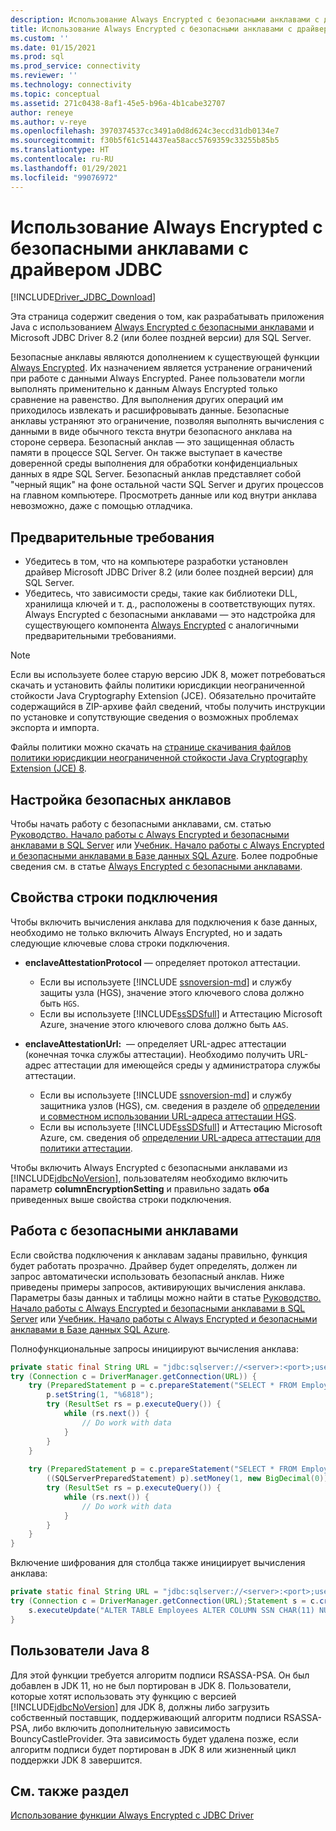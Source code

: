 ```yaml
---
description: Использование Always Encrypted с безопасными анклавами с драйвером JDBC
title: Использование Always Encrypted с безопасными анклавами с драйвером JDBC | Документация Майкрософт
ms.custom: ''
ms.date: 01/15/2021
ms.prod: sql
ms.prod_service: connectivity
ms.reviewer: ''
ms.technology: connectivity
ms.topic: conceptual
ms.assetid: 271c0438-8af1-45e5-b96a-4b1cabe32707
author: reneye
ms.author: v-reye
ms.openlocfilehash: 3970374537cc3491a0d8d624c3eccd31db0134e7
ms.sourcegitcommit: f30b5f61c514437ea58acc5769359c33255b85b5
ms.translationtype: HT
ms.contentlocale: ru-RU
ms.lasthandoff: 01/29/2021
ms.locfileid: "99076972"
---
```

# <a name="using-always-encrypted-with-secure-enclaves-with-the-jdbc-driver"></a>Использование Always Encrypted с безопасными анклавами с драйвером JDBC
[!INCLUDE[Driver_JDBC_Download](../../includes/driver_jdbc_download.md)]

Эта страница содержит сведения о том, как разрабатывать приложения Java с использованием [Always Encrypted с безопасными анклавами](../../relational-databases/security/encryption/always-encrypted-enclaves.md) и Microsoft JDBC Driver 8.2 (или более поздней версии) для SQL Server.

Безопасные анклавы являются дополнением к существующей функции [Always Encrypted](../../relational-databases/security/encryption/always-encrypted-database-engine.md). Их назначением является устранение ограничений при работе с данными Always Encrypted. Ранее пользователи могли выполнять применительно к данным Always Encrypted только сравнение на равенство. Для выполнения других операций им приходилось извлекать и расшифровывать данные. Безопасные анклавы устраняют это ограничение, позволяя выполнять вычисления с данными в виде обычного текста внутри безопасного анклава на стороне сервера. Безопасный анклав — это защищенная область памяти в процессе SQL Server. Он также выступает в качестве доверенной среды выполнения для обработки конфиденциальных данных в ядре SQL Server. Безопасный анклав представляет собой "черный ящик" на фоне остальной части SQL Server и других процессов на главном компьютере. Просмотреть данные или код внутри анклава невозможно, даже с помощью отладчика.

## <a name="prerequisites"></a>Предварительные требования
- Убедитесь в том, что на компьютере разработки установлен драйвер Microsoft JDBC Driver 8.2 (или более поздней версии) для SQL Server.
- Убедитесь, что зависимости среды, такие как библиотеки DLL, хранилища ключей и т. д., расположены в соответствующих путях. Always Encrypted с безопасными анклавами — это надстройка для существующего компонента [Always Encrypted](../../connect/jdbc/using-always-encrypted-with-the-jdbc-driver.md) с аналогичными предварительными требованиями.

> [!Note]
> Если вы используете более старую версию JDK 8, может потребоваться скачать и установить файлы политики юрисдикции неограниченной стойкости Java Cryptography Extension (JCE). Обязательно прочитайте содержащийся в ZIP-архиве файл сведений, чтобы получить инструкции по установке и сопутствующие сведения о возможных проблемах экспорта и импорта.  
>
> Файлы политики можно скачать на [странице скачивания файлов политики юрисдикции неограниченной стойкости Java Cryptography Extension (JCE) 8](https://www.oracle.com/technetwork/java/javase/downloads/jce8-download-2133166.html).

## <a name="setting-up-secure-enclaves"></a>Настройка безопасных анклавов
Чтобы начать работу с безопасными анклавами, см. статью [Руководство. Начало работы с Always Encrypted и безопасными анклавами в SQL Server](../../relational-databases/security/tutorial-getting-started-with-always-encrypted-enclaves.md) или [Учебник. Начало работы с Always Encrypted и безопасными анклавами в Базе данных SQL Azure](/azure/azure-sql/database/always-encrypted-enclaves-getting-started). Более подробные сведения см. в статье [Always Encrypted с безопасными анклавами](../../relational-databases/security/encryption/always-encrypted-enclaves.md).

## <a name="connection-string-properties"></a>Свойства строки подключения

Чтобы включить вычисления анклава для подключения к базе данных, необходимо не только включить Always Encrypted, но и задать следующие ключевые слова строки подключения.

- **enclaveAttestationProtocol** — определяет протокол аттестации. 
  - Если вы используете [!INCLUDE [ssnoversion-md](../../includes/ssnoversion-md.md)] и службу защиты узла (HGS), значение этого ключевого слова должно быть `HGS`.
  - Если вы используете [!INCLUDE[ssSDSfull](../../includes/sssdsfull-md.md)] и Аттестацию Microsoft Azure, значение этого ключевого слова должно быть `AAS`.

- **enclaveAttestationUrl:**  — определяет URL-адрес аттестации (конечная точка службы аттестации). Необходимо получить URL-адрес аттестации для имеющейся среды у администратора службы аттестации.
  - Если вы используете [!INCLUDE [ssnoversion-md](../../includes/ssnoversion-md.md)] и службу защитника узлов (HGS), см. сведения в разделе об [определении и совместном использовании URL-адреса аттестации HGS](../../relational-databases/security/encryption/always-encrypted-enclaves-host-guardian-service-deploy.md#step-6-determine-and-share-the-hgs-attestation-url).
  - Если вы используете [!INCLUDE[ssSDSfull](../../includes/sssdsfull-md.md)] и Аттестацию Microsoft Azure, см. сведения об [определении URL-адреса аттестации для политики аттестации](/sql/relational-databases/security/encryption/always-encrypted-enclaves?view=sql-server-ver15#secure-enclave-attestation).

Чтобы включить Always Encrypted с безопасными анклавами из [!INCLUDE[jdbcNoVersion](../../includes/jdbcnoversion_md.md)], пользователям необходимо включить параметр **columnEncryptionSetting** и правильно задать **оба** приведенных выше свойства строки подключения.

## <a name="working-with-secure-enclaves"></a>Работа с безопасными анклавами
Если свойства подключения к анклавам заданы правильно, функция будет работать прозрачно. Драйвер будет определять, должен ли запрос автоматически использовать безопасный анклав. Ниже приведены примеры запросов, активирующих вычисления анклава. Параметры базы данных и таблицы можно найти в статье [Руководство. Начало работы с Always Encrypted и безопасными анклавами в SQL Server](../../relational-databases/security/tutorial-getting-started-with-always-encrypted-enclaves.md) или [Учебник. Начало работы с Always Encrypted и безопасными анклавами в Базе данных SQL Azure](/azure/azure-sql/database/always-encrypted-enclaves-getting-started).


Полнофункциональные запросы инициируют вычисления анклава:
```java
private static final String URL = "jdbc:sqlserver://<server>:<port>;user=<username>;password=<password>;databaseName=ContosoHR;columnEncryptionSetting=enabled;enclaveAttestationUrl=<attestation-url>;enclaveAttestationProtocol=<attestation-protocol>;";
try (Connection c = DriverManager.getConnection(URL)) {
    try (PreparedStatement p = c.prepareStatement("SELECT * FROM Employees WHERE SSN LIKE ?")) {
        p.setString(1, "%6818");
        try (ResultSet rs = p.executeQuery()) {
            while (rs.next()) {
                // Do work with data
            }
        }
    }
    
    try (PreparedStatement p = c.prepareStatement("SELECT * FROM Employees WHERE SALARY > ?")) {
        ((SQLServerPreparedStatement) p).setMoney(1, new BigDecimal(0));
        try (ResultSet rs = p.executeQuery()) {
            while (rs.next()) {
                // Do work with data
            }
        }
    }
}
```

Включение шифрования для столбца также инициирует вычисления анклава:
```java
private static final String URL = "jdbc:sqlserver://<server>:<port>;user=<username>;password=<password>;databaseName=ContosoHR;columnEncryptionSetting=enabled;enclaveAttestationUrl=<attestation-url>;enclaveAttestationProtocol=<attestation-protocol>;";
try (Connection c = DriverManager.getConnection(URL);Statement s = c.createStatement()) {
    s.executeUpdate("ALTER TABLE Employees ALTER COLUMN SSN CHAR(11) NULL WITH (ONLINE = ON)");
}
```

## <a name="java-8-users"></a>Пользователи Java 8
Для этой функции требуется алгоритм подписи RSASSA-PSA. Он был добавлен в JDK 11, но не был портирован в JDK 8. Пользователи, которые хотят использовать эту функцию с версией [!INCLUDE[jdbcNoVersion](../../includes/jdbcnoversion_md.md)] для JDK 8, должны либо загрузить собственный поставщик, поддерживающий алгоритм подписи RSASSA-PSA, либо включить дополнительную зависимость BouncyCastleProvider. Эта зависимость будет удалена позже, если алгоритм подписи будет портирован в JDK 8 или жизненный цикл поддержки JDK 8 завершится.

## <a name="see-also"></a>См. также раздел
[Использование функции Always Encrypted с JDBC Driver](../../connect/jdbc/using-always-encrypted-with-the-jdbc-driver.md)  
